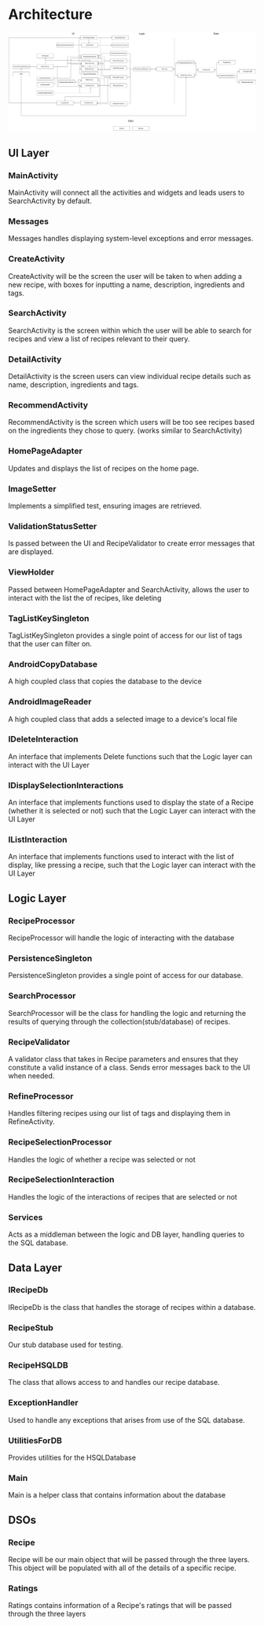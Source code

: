 # Architecture
![Architecture](architecture.png)
## UI Layer

### MainActivity
MainActivity will connect all the activities and widgets and leads users to SearchActivity by default.

### Messages
Messages handles displaying system-level exceptions and error messages.

### CreateActivity
CreateActivity will be the screen the user will be taken to when adding a new recipe, with boxes for inputting a name, description, ingredients and tags.

### SearchActivity
SearchActivity is the screen within which the user will be able to search for recipes and view a list of recipes relevant to their query.

### DetailActivity
DetailActivity is the screen users can view individual recipe details such as name, description, ingredients and tags.

### RecommendActivity
RecommendActivity is the screen which users will be too see recipes based on the ingredients they chose to query. (works similar to SearchActivity)

### HomePageAdapter
Updates and displays the list of recipes on the home page.

### ImageSetter
Implements a simplified test, ensuring images are retrieved.

### ValidationStatusSetter
Is passed between the UI and RecipeValidator to create error messages that are displayed.

### ViewHolder
Passed between HomePageAdapter and SearchActivity, allows the user to interact with the list the of recipes, like deleting

### TagListKeySingleton
TagListKeySingleton provides a single point of access for our list of tags that the user can filter on.

### AndroidCopyDatabase
A high coupled class that copies the database to the device

### AndroidImageReader
A high coupled class that adds a selected image to a device's local file

### IDeleteInteraction
An interface that implements Delete functions such that the Logic layer can interact with the UI Layer

### IDisplaySelectionInteractions
An interface that implements functions used to display the state of a Recipe (whether it is selected or not) such that the Logic Layer can interact with the UI Layer

### IListInteraction
An interface that implements functions used to interact with the list of display, like pressing a recipe, such that the Logic layer can interact with the UI Layer

## Logic Layer

### RecipeProcessor 
RecipeProcessor will handle the logic of interacting with the database 

### PersistenceSingleton
PersistenceSingleton provides a single point of access for our database.

### SearchProcessor
SearchProcessor will be the class for handling the logic and returning the results of querying through the collection(stub/database) of recipes.

### RecipeValidator
A validator class that takes in Recipe parameters and ensures that they constitute a valid instance of a class. Sends error messages back to the UI when needed.

### RefineProcessor
Handles filtering recipes using our list of tags and displaying them in RefineActivity.

### RecipeSelectionProcessor
Handles the logic of whether a recipe was selected or not

### RecipeSelectionInteraction
Handles the logic of the interactions of recipes that are selected or not

### Services
Acts as a middleman between the logic and DB layer, handling queries to the SQL database.

## Data Layer
### IRecipeDb
IRecipeDb is the class that handles the storage of recipes within a database.

### RecipeStub
Our stub database used for testing.

### RecipeHSQLDB
The class that allows access to and handles our recipe database.

### ExceptionHandler
Used to handle any exceptions that arises from use of the SQL database.

### UtilitiesForDB
Provides utilities for the HSQLDatabase 

### Main
Main is a helper class that contains information about the database

## DSOs
### Recipe
Recipe will be our main object that will be passed through the three layers. This object will be populated with all of the details of a specific recipe.

### Ratings
Ratings contains information of a Recipe's ratings that will be passed through the three layers




